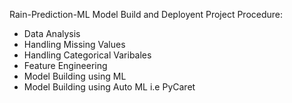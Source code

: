 Rain-Prediction-ML Model Build and Deployent
Project Procedure:
  - Data Analysis 
  - Handling Missing Values 
  - Handling Categorical Varibales 
  - Feature Engineering 
  - Model Building using ML  
  - Model Building using Auto ML i.e PyCaret

